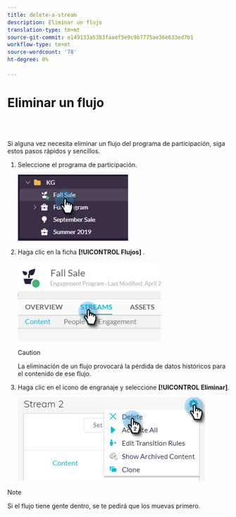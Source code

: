 ```yaml
---
title: delete-a-stream
description: Eliminar un flujo
translation-type: tm+mt
source-git-commit: e149133a5383faaef5e9c9b7775ae36e633ed7b1
workflow-type: tm+mt
source-wordcount: '78'
ht-degree: 0%

---
```



# Eliminar un flujo

<br> 

Si alguna vez necesita eliminar un flujo del programa de participación, siga estos pasos rápidos y sencillos.

1. Seleccione el programa de participación.

   ![Imagen uno](/help/sky/assets/engagement-programs/delete-a-stream/delete-a-stream-1.png)

1. Haga clic en la ficha **[!UICONTROL Flujos]** .

   ![Imagen dos](/help/sky/assets/engagement-programs/delete-a-stream/delete-a-stream-2.png)

   >[!CAUTION]
   >
   >La eliminación de un flujo provocará la pérdida de datos históricos para
   >el contenido de ese flujo.

1. Haga clic en el icono de engranaje y seleccione **[!UICONTROL Eliminar]**.

   ![Imagen tres](/help/sky/assets/engagement-programs/delete-a-stream/delete-a-stream-3.png)

>[!NOTE]
>
>Si el flujo tiene gente dentro, se te pedirá que los muevas
>primero.
